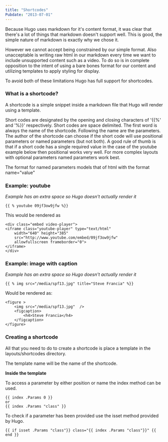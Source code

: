 ```yaml
---
title: "Shortcodes"
Pubdate: "2013-07-01"
---
```


Because Hugo uses markdown for it's content format, it was clear that there's a lot of things that 
markdown doesn't support well. This is good, the simple nature of markdown is exactly why we chose it.

However we cannot accept being constrained by our simple format. Also unacceptable is writing raw
html in our markdown every time we want to include unsupported content such as a video. To do 
so is in complete opposition to the intent of using a bare bones format for our content and 
utilizing templates to apply styling for display.

To avoid both of these limitations Hugo has full support for shortcodes.

### What is a shortcode?
A shortcode is a simple snippet inside a markdown file that Hugo will render using a template.

Short codes are designated by the opening and closing characters of '{{&#37;' and '%}}' respectively.
Short codes are space delimited. The first word is always the name of the shortcode.  Following the 
name are the parameters. The author of the shortcode can choose if the short code
will use positional parameters or named parameters (but not both). A good rule of thumb is that if a
short code has a single required value in the case of the youtube example below then positional
works very well. For more complex layouts with optional parameters named parameters work best.

The format for named parameters models that of html with the format name="value"

### Example: youtube
*Example has an extra space so Hugo doesn't actually render it*

    {{ % youtube 09jf3ow9jfw %}}

This would be rendered as 

    <div class="embed video-player">
    <iframe class="youtube-player" type="text/html"
        width="640" height="385" 
        src="http://www.youtube.com/embed/09jf3ow9jfw"
        allowfullscreen frameborder="0">
    </iframe>
    </div>

### Example: image with caption
*Example has an extra space so Hugo doesn't actually render it*

    {{ % img src="/media/spf13.jpg" title="Steve Francia" %}}

Would be rendered as:

    <figure >
        <img src="/media/spf13.jpg"  />
        <figcaption>
            <h4>Steve Francia</h4>
        </figcaption>
    </figure>


### Creating a shortcode

All that you need to do to create a shortcode is place a template in the layouts/shortcodes directory.

The template name will be the name of the shortcode.

**Inside the template**

To access a parameter by either position or name the index method can be used.

    {{ index .Params 0 }}
    or
    {{ index .Params "class" }}

To check if a parameter has been provided use the isset method provided by Hugo.

    {{ if isset .Params "class"}} class="{{ index .Params "class"}}" {{ end }}



